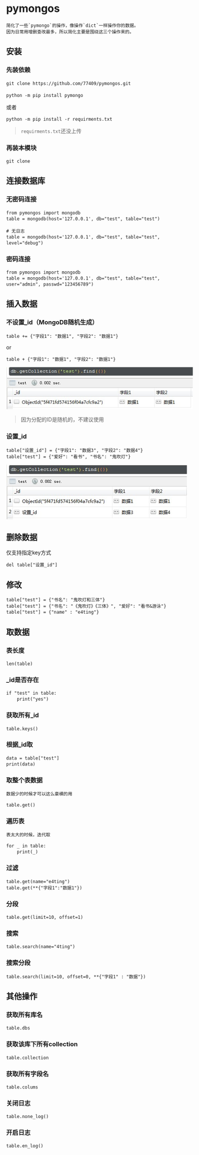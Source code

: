 # pymongos
    简化了一些`pymongo`的操作，像操作`dict`一样操作你的数据。
    因为日常用增删查改最多，所以简化主要是围绕这三个操作来的。

## 安装
### 先装依赖
```
git clone https://github.com/77409/pymongos.git

python -m pip install pymongo
```
或者
```
python -m pip install -r requirments.txt
```
> `requirments.txt`还没上传

### 再装本模块
```
git clone 
```

## 连接数据库

### 无密码连接
```
from pymongos import mongodb
table = mongodb(host='127.0.0.1', db="test", table="test")

# 无日志
table = mongodb(host='127.0.0.1', db="test", table="test", level="debug")
```

### 密码连接
```
from pymongos import mongodb
table = mongodb(host='127.0.0.1', db="test", table="test", user="admin", passwd="123456789")
```

## 插入数据
### 不设置_id（MongoDB随机生成）

```
table += {"字段1": "数据1", "字段2": "数据1"}
```
or
```
table + {"字段1": "数据1", "字段2": "数据1"}
```
![](https://raw.githubusercontent.com/77409/e4ting/master/插入-随机ID.jpg)

> 因为分配的ID是随机的，不建议使用

### 设置_id
```
table["设置_id"] = {"字段1": "数据3", "字段2": "数据4"}
table["test"] = {"爱好": "看书", "书名": "鬼吹灯"}
```
![图片传不上来了](https://raw.githubusercontent.com/77409/e4ting/master/插入指定ID.jpg)

## 删除数据
仅支持指定key方式
```
del table["设置_id"]
```

## 修改
```
table["test"] = {"书名": "鬼吹灯和三体"}
table["test"] = {"书名": "《鬼吹灯》《三体》", "爱好": "看书&游泳"}
table["test"] = {"name" : "e4ting"}
```

## 取数据
### 表长度
```
len(table)
```

### _id是否存在
```
if "test" in table:
    print("yes")
```

### 获取所有_id
```
table.keys()
```


### 根据_id取
```
data = table["test"]
print(data)
```

### 取整个表数据
    数据少的时候才可以这么豪横的用
```
table.get()
```

### 遍历表
    表太大的时候，迭代取
```
for _ in table:
    print(_)
```

### 过滤
```
table.get(name="e4ting")
table.get(**{"字段1":"数据1"})
```

### 分段
```
table.get(limit=10, offset=1)
```

### 搜索
```
table.search(name="4ting")
```
### 搜索分段
```
table.search(limit=10, offset=0, **{"字段1" : "数据"})
```

## 其他操作
### 获取所有库名
```
table.dbs
```

### 获取该库下所有collection
```
table.collection
```

### 获取所有字段名
```
table.colums
```

### 关闭日志
```
table.none_log()
```

### 开启日志
```
table.en_log()
```




